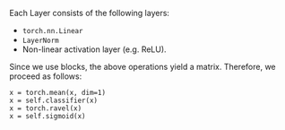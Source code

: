 

Each Layer consists of the following layers:
- `torch.nn.Linear`
- `LayerNorm`
- Non-linear activation layer (e.g. ReLU).


Since we use blocks, the above operations yield a matrix. Therefore, we proceed as follows:
```pyhon
x = torch.mean(x, dim=1)  
x = self.classifier(x)  
x = torch.ravel(x)  
x = self.sigmoid(x)
```
